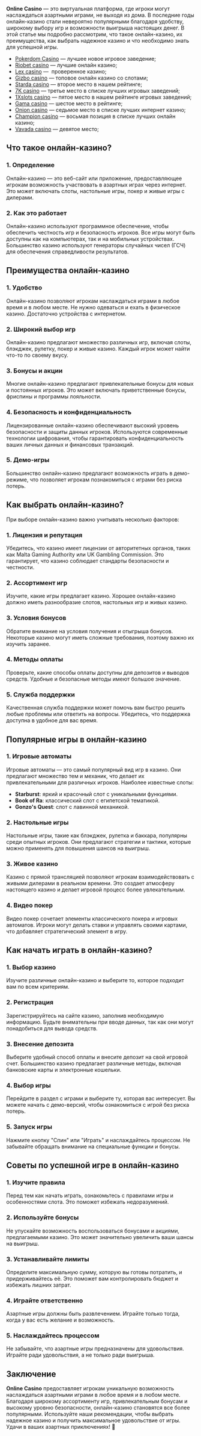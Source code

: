 **Online Casino** — это виртуальная платформа, где игроки могут наслаждаться азартными играми, не выходя из дома. В последние годы онлайн-казино стали невероятно популярными благодаря удобству, широкому выбору игр и возможности выигрыша настоящих денег. В этой статье мы подробно рассмотрим, что такое онлайн-казино, их преимущества, как выбрать надежное казино и что необходимо знать для успешной игры.

* [Pokerdom Casino](https://brandplay.link/FwVc4f) — лучшее новое игровое заведение;
* [Riobet casino](https://brandplay.link/TnjsxFvH) — лучшие онлайн казино;
* [Lex casino](https://brandplay.link/VMqNXPFs) —  проверенное казино;
* [Gizbo casino](https://brandplay.link/rvzLrVLp) — топовое онлайн казино со слотами;
* [Starda casino](https://brandplay.link/HDcDrxLk) — второе место в нашем рейтинге;
* [7K casino](https://brandplay.link/dd46bNgD) — третье место в списке лучших игровых заведений;
* [1Xslots casino](https://brandplay.link/J2ZbqMPZ) — пятое место в нашем рейтинге игровых заведений;
* [Gama casino](https://brandplay.link/RD52jZbL) — шестое место в рейтинге;
* [Onion casino](https://brandplay.link/8LcS6Djb) — седьмое место в списке лучших интернет казино;
* [Champion casino](https://temon-gter.cfd/go/9n8?p56190p303844p3509t17502) — восьмая позиция в списке лучших онлайн казино;
* [Vavada casino](https://vavadapartner.pro/?promo=75590753-cc8b-4c4a-8d71-99b7a2293439-jud\&target=register) — девятое место;



## Что такое онлайн-казино?

### 1. Определение

Онлайн-казино — это веб-сайт или приложение, предоставляющее игрокам возможность участвовать в азартных играх через интернет. Это может включать слоты, настольные игры, покер и живые игры с дилерами.

### 2. Как это работает

Онлайн-казино используют программное обеспечение, чтобы обеспечить честность игр и безопасность игроков. Все игры могут быть доступны как на компьютерах, так и на мобильных устройствах. Большинство казино используют генераторы случайных чисел (ГСЧ) для обеспечения справедливости результатов.

## Преимущества онлайн-казино

### 1. Удобство

Онлайн-казино позволяют игрокам наслаждаться играми в любое время и в любом месте. Не нужно одеваться и ехать в физическое казино. Достаточно устройства с интернетом.

### 2. Широкий выбор игр

Онлайн-казино предлагают множество различных игр, включая слоты, блэкджек, рулетку, покер и живые казино. Каждый игрок может найти что-то по своему вкусу.

### 3. Бонусы и акции

Многие онлайн-казино предлагают привлекательные бонусы для новых и постоянных игроков. Это может включать приветственные бонусы, фриспины и программы лояльности.

### 4. Безопасность и конфиденциальность

Лицензированные онлайн-казино обеспечивают высокий уровень безопасности и защиты данных игроков. Используются современные технологии шифрования, чтобы гарантировать конфиденциальность ваших личных данных и финансовых транзакций.

### 5. Демо-игры

Большинство онлайн-казино предлагают возможность играть в демо-режиме, что позволяет игрокам познакомиться с играми без риска потерь.

## Как выбрать онлайн-казино?

При выборе онлайн-казино важно учитывать несколько факторов:

### 1. Лицензия и репутация

Убедитесь, что казино имеет лицензии от авторитетных органов, таких как Malta Gaming Authority или UK Gambling Commission. Это гарантирует, что казино соблюдает стандарты безопасности и честности.

### 2. Ассортимент игр

Изучите, какие игры предлагает казино. Хорошее онлайн-казино должно иметь разнообразие слотов, настольных игр и живых казино.

### 3. Условия бонусов

Обратите внимание на условия получения и отыгрыша бонусов. Некоторые казино могут иметь сложные требования, поэтому важно их изучить заранее.

### 4. Методы оплаты

Проверьте, какие способы оплаты доступны для депозитов и выводов средств. Удобные и безопасные методы имеют большое значение.

### 5. Служба поддержки

Качественная служба поддержки может помочь вам быстро решить любые проблемы или ответить на вопросы. Убедитесь, что поддержка доступна в удобное для вас время.

## Популярные игры в онлайн-казино

### 1. Игровые автоматы

Игровые автоматы — это самый популярный вид игр в казино. Они предлагают множество тем и механик, что делает их привлекательными для различных игроков. Наиболее известные слоты:

* **Starburst**: яркий и красочный слот с уникальными функциями.
* **Book of Ra**: классический слот с египетской тематикой.
* **Gonzo's Quest**: слот с лавинной механикой.

### 2. Настольные игры

Настольные игры, такие как блэкджек, рулетка и баккара, популярны среди опытных игроков. Они предлагают стратегии и тактики, которые можно применять для повышения шансов на выигрыш.

### 3. Живое казино

Казино с прямой трансляцией позволяют игрокам взаимодействовать с живыми дилерами в реальном времени. Это создает атмосферу настоящего казино и делает игровой процесс более увлекательным.

### 4. Видео покер

Видео покер сочетает элементы классического покера и игровых автоматов. Игроки могут делать ставки и управлять своими картами, что добавляет стратегический элемент в игру.

## Как начать играть в онлайн-казино?

### 1. Выбор казино

Изучите различные онлайн-казино и выберите то, которое подходит вам по всем критериям.

### 2. Регистрация

Зарегистрируйтесь на сайте казино, заполнив необходимую информацию. Будьте внимательны при вводе данных, так как они могут понадобиться для вывода средств.

### 3. Внесение депозита

Выберите удобный способ оплаты и внесите депозит на свой игровой счет. Большинство казино предлагает различные методы, включая банковские карты и электронные кошельки.

### 4. Выбор игры

Перейдите в раздел с играми и выберите ту, которая вас интересует. Вы можете начать с демо-версий, чтобы ознакомиться с игрой без риска потерь.

### 5. Запуск игры

Нажмите кнопку "Спин" или "Играть" и наслаждайтесь процессом. Не забывайте обращать внимание на специальные функции и бонусы.

## Советы по успешной игре в онлайн-казино

### 1. Изучите правила

Перед тем как начать играть, ознакомьтесь с правилами игры и особенностями слота. Это поможет избежать недоразумений.

### 2. Используйте бонусы

Не упускайте возможность воспользоваться бонусами и акциями, предлагаемыми казино. Это может значительно увеличить ваши шансы на выигрыш.

### 3. Устанавливайте лимиты

Определите максимальную сумму, которую вы готовы потратить, и придерживайтесь её. Это поможет вам контролировать бюджет и избежать лишних затрат.

### 4. Играйте ответственно

Азартные игры должны быть развлечением. Играйте только тогда, когда у вас есть желание и возможность.

### 5. Наслаждайтесь процессом

Не забывайте, что азартные игры предназначены для удовольствия. Играйте ради удовольствия, а не только ради выигрыша.

## Заключение

**Online Casino** предоставляет игрокам уникальную возможность наслаждаться азартными играми в любое время и в любом месте. Благодаря широкому ассортименту игр, привлекательным бонусам и высокому уровню безопасности, онлайн-казино становятся все более популярными. Используйте наши рекомендации, чтобы выбрать надежное казино и получить максимальное удовольствие от игры. Удачи в ваших азартных приключениях! 🎊

